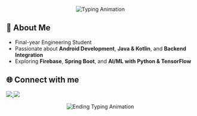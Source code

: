 <!-- markdownlint-disable MD033 MD041 -->

<p align="center">
  <img src="https://readme-typing-svg.demolab.com/?lines=Hey+%F0%9F%91%8B%2C+WhatsApp!;I+am+Nirupam+Paul&font=Fira%20Code&center=true&width=500&height=50&duration=3000&pause=1000" alt="Typing Animation">
</p>
<!-- markdownlint-enable MD033 -->

## 🚀 About Me
- Final-year Engineering Student  
- Passionate about **Android Development**, **Java & Kotlin**, and **Backend Integration**  
- Exploring **Firebase**, **Spring Boot**, and **AI/ML with Python & TensorFlow**

## 🌐 Connect with me
<p align="left">
  <a href="https://www.linkedin.com/in/nirupam-paul101" title="Connect on LinkedIn">
    <img src="https://img.shields.io/badge/LinkedIn-0077B5?style=for-the-badge&logo=linkedin&logoColor=white"/>
  </a>
  <a href="mailto:paulnirupam204@gmail.com" title="Email Me">
    <img src="https://img.shields.io/badge/Gmail-D14836?style=for-the-badge&logo=gmail&logoColor=white"/>
  </a>
</p>

<p align="center">
  <img src="https://readme-typing-svg.demolab.com/?lines=Thank+you+for+visiting+my+profile!;See+you+next+time+%F0%9F%91%8B&font=Fira%20Code&center=true&width=500&height=50&duration=3000&pause=1000" alt="Ending Typing Animation">
</p>
